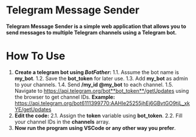 # Telegram Message Sender

**Telegram Message Sender is a simple web application that allows you to send messages to multiple Telegram channels using a Telegram bot.**

# How To Use

1. **Create a telegram bot using *BotFather*:**
		1.1. Assume the bot name is **my_bot**.
		1.2. Save the **bot_token** for later use.
		1.3. Add **my_bot** as admin to your channels.
		1.4. Send **/my_id @my_bot** to each channel.
		1.5. Navigate to https://api.telegram.org/bot**bot_token**/getUpdates using the browser to get channel IDs.
     **Example:** https://api.telegram.org/bot6111399770:AAHIe25255jhEj6GBvtGO9tjL_xkYE/getUpdates
 2. **Edit the code:**
		 2.1. Assign the **token** variable using **bot_token**.
		 2.2. Fill your channel IDs in the **channels**  array.
 3. **Now run the program using VSCode or any other way you prefer**. 

